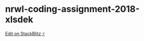 # nrwl-coding-assignment-2018-xlsdek

[Edit on StackBlitz ⚡️](https://stackblitz.com/edit/nrwl-coding-assignment-2018-xlsdek)